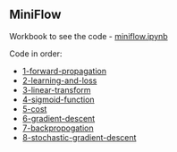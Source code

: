 ## MiniFlow

Workbook to see the code - [miniflow.ipynb](miniflow.ipynb)

Code in order:

- [1-forward-propagation](forward_propagation)
- [2-learning-and-loss](learning_and_loss)
- [3-linear-transform](linear_transform)
- [4-sigmoid-function](sigmoid_function)
- [5-cost](cost)
- [6-gradient-descent](gradient_descent)
- [7-backpropogation](backpropogation)
- [8-stochastic-gradient-descent](stochastic_gradient_descent)